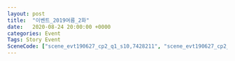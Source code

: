 ```yaml
---
layout: post
title:  "이벤트_2019여름_2화"
date:   2020-08-24 20:00:00 +0000
categories: Event
Tags: Story Event
SceneCode: ["scene_evt190627_cp2_q1_s10,7428211", "scene_evt190627_cp2_q2_s10,7428221", "scene_evt190627_cp2_q3_s10,7428231", "scene_evt190627_cp2_q4_s10,7428241"]
---
```

